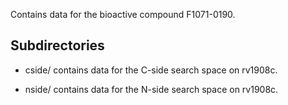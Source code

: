 Contains data for the bioactive compound F1071-0190.

## Subdirectories

- cside/ contains data for the C-side search space on rv1908c.

- nside/ contains data for the N-side search space on rv1908c.

